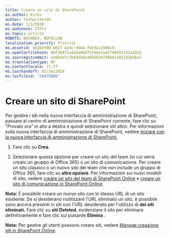 ```yaml
---
title: Creare un sito di SharePoint
ms.author: kirks
author: Techwriter40
ms.date: 1/3/2019
ms.audience: ITPro
ms.topic: article
ROBOTS: NOINDEX, NOFOLLOW
localization_priority: Priority
ms.assetid: e62b9f80-b017-42dc-9464-f4e32c19d6c9
ms.openlocfilehash: 00f3e971a4dda8b0f5feee1ad2f08101192a2816
ms.sourcegitcommit: e2864efcfb493b6e46b662b746661a61232bdba7
ms.translationtype: MT
ms.contentlocale: it-IT
ms.lasthandoff: 01/24/2019
ms.locfileid: "29475866"
---
```

# <a name="create-a-sharepoint-site"></a>Creare un sito di SharePoint

Per gestire i siti nella nuova interfaccia di amministrazione di SharePoint, passare al centro di amministrazione di SharePoint corrente, fare clic su "Provalo ora" in alto a destra e quindi selezionare siti attivi. Per informazioni sulla nuova interfaccia di amministrazione di SharePoint, vedere [iniziare con la nuova interfaccia di amministrazione di SharePoint.](https://docs.microsoft.com/en-us/sharepoint/get-started-new-admin-center)
  
1. Fare clic su **Crea**. 
    
2. Selezionare questa opzione per creare un sito del team (in cui verrà creato un gruppo di Office 365) o un sito di comunicazione. Per creare un sito classico o un nuovo sito del team che non include un gruppo di Office 365, fare clic su **altre opzioni**. Per informazioni sui nuovi modelli di sito, vedere [creare un sito del team di SharePoint Online](https://support.office.com/en-us/article/create-a-team-site-in-sharepoint-ef10c1e7-15f3-42a3-98aa-b5972711777d?ui=en-US&amp;rs=en-US&amp;ad=US) e [creare un sito di comunicazione in SharePoint Online](https://support.office.com/article/7fb44b20-a72f-4d2c-9173-fc8f59ba50eb).
  
 **Nota:** È possibile creare un nuovo sito con lo stesso URL di un sito esistente. Se si desiderano riutilizzare l'URL eliminato un sito, è possibile sono ancora presenti in siti con l'URL desiderato per l'utilizzo di **dei siti eliminati.** Fare clic su **siti Deleted**, evidenziare il sito per eliminare definitivamente e fare clic sul pulsante **Elimina** . 
  
 **Nota:** Per gestire gli utenti possono creare siti, vedere [Manage creazione siti in SharePoint Online](https://docs.microsoft.com/en-us/sharepoint/manage-site-creation).
    

